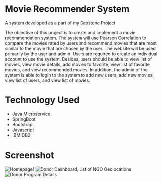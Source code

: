 # Movie Recommender System
A system developed as a part of my Capstone Project

The objective of this project is to create and implement a movie recommendation system. The system will use Pearson Correlation to compare the movies rated by users and recommend movies that are most similar to the movie that are chosen by the user. The website will be used primarily by the user and admin. Users are required to create an individual account to use the system. Besides, users should be able to view list of movies, view movie details, add movies to favorite, view list of favorite movies, and view recommended movies. In addition, the admin of the system is able to login to the system to add new users, add new movies, view list of users, and view list of movies.

# Technology Used

- Java Microservice
- SpringBoot
- Bootstrap
- Javascript
- IBM DB2

# Screenshot
![Homepage1]()
![Donor Dashboard, List of NGO Geolocations]()
![Donor Program Details](https://user-images.githubusercontent.com/63769862/153014452-b0bc3f1e-403b-48d9-852a-c80c021bf5a1.PNG)
